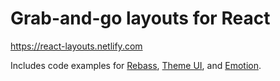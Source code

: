 
# Grab-and-go layouts for React

https://react-layouts.netlify.com

Includes code examples for [Rebass][], [Theme UI][], and [Emotion][].

[rebass]: https://rebassjs.org
[theme ui]: https://theme-ui.com
[emotion]: https://emotion.sh

